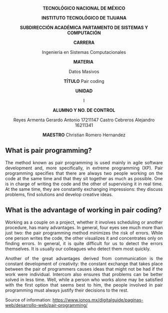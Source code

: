 <div align="center">

**TECNOLÓGICO NACIONAL DE MÉXICO**

**INSTITUTO TECNOLÓGICO DE TIJUANA**

**SUBDIRECCIÓN ACADÉMICA**
**PARTAMENTO DE SISTEMAS Y COMPUTACIÓN**

**CARRERA**

Ingeniería en Sistemas Computacionales

**MATERIA** 

Datos Masivos

**TÍTULO**
Pair coding

**UNIDAD**

I

**ALUMNO Y NO. DE CONTROL**

Reyes Armenta Gerardo Antonio 17211147
Castro Cebreros Alejandro 16211341

**MAESTRO**
Christian Romero Hernandez

</div>

## What is pair programming?
<div align="Justify">
The method known as pair programming is used mainly in agile software development and, more specifically, in extreme programming (XP). Pair programming specifies that there are always two people working on the code at the same time and that they sit together as much as possible. One is in charge of writing the code and the other of supervising it in real time. At the same time, they are constantly exchanging impressions: they discuss problems, find solutions and develop creative ideas.

## What is the advantage of working in pair coding?
Working as a couple on a project, whether it involves scheduling or another procedure, has many advantages. In general, four eyes see much more than just two: the pair programming method minimizes the risk of errors. While one person writes the code, the other visualizes it and concentrates only on finding errors. In general, it is quite difficult for us to detect the errors themselves. It is usually our colleagues who detect them most quickly.

Another of the great advantages derived from communication is the constant development of creativity: the constant exchange that takes place between the pair of programmers causes ideas that might not be had if the work were individual. Intercom also ensures that problems can be better solved in less time. Well, while a person who works alone may be satisfied with the first option that seems best to him, the people involved in pair programming must always justify their decisions to the rest.
</div>

Source of information:
https://www.ionos.mx/digitalguide/paginas-web/desarrollo-web/pair-programming/ 
